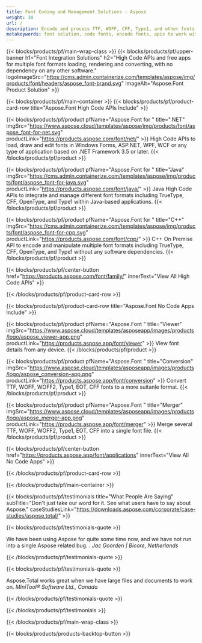 ```yaml
---
title: Font Coding and Management Solutions - Aspose 
weight: 30
url: /
description: Encode and process TTF, WOFF, CFF, Type1, and other fonts with the High Code APIs or a set of cross-platform applications.
metakeywords: font solution, code fonts, encode fonts, apis to work with fonts
---
```


{{< blocks/products/pf/main-wrap-class >}}
{{< blocks/products/pf/upper-banner h1="Font Integration Solutions" h2="High Code APIs and free apps for multiple font formats loading, rendering and converting, with no dependency on any other software." logoImageSrc="https://cms.admin.containerize.com/templates/aspose/img/products/font/headers/aspose_font-brand.svg" imageAlt="Aspose.Font Product Solution" >}}

{{< blocks/products/pf/main-container >}}
{{< blocks/products/pf/product-card-row title="Aspose.Font High Code APIs Include" >}}

{{< blocks/products/pf/product pfName="Aspose.Font for " title=".NET" imgSrc="https://www.aspose.cloud/templates/aspose/img/products/font/aspose_font-for-net.svg" productLink="https://products.aspose.com/font/net/" >}}
High Code APIs to load, draw and edit fonts in Windows Forms, ASP.NET, WPF, WCF or any type of application based on .NET Framework 3.5 or later.
{{< /blocks/products/pf/product >}}

{{< blocks/products/pf/product pfName="Aspose.Font for " title="Java" imgSrc="https://cms.admin.containerize.com/templates/aspose/img/products/font/aspose_font-for-java.svg" productLink="https://products.aspose.com/font/java/" >}}
Java High Code APIs to integrate and manage different font formats including TrueType, CFF, OpenType, and Type1 within Java-based applications.
{{< /blocks/products/pf/product >}}

{{< blocks/products/pf/product pfName="Aspose.Font for " title="C++" imgSrc="https://cms.admin.containerize.com/templates/aspose/img/products/font/aspose_font-for-cpp.svg" productLink="https://products.aspose.com/font/cpp/" >}}
C++ On Premise API to encode and manipulate multiple font formats including TrueType, CFF, OpenType, and Type1 without any software dependencies.
{{< /blocks/products/pf/product >}}

{{< blocks/products/pf/center-button href="https://products.aspose.com/font/family/" innerText="View All High Code APIs" >}}

{{< /blocks/products/pf/product-card-row >}}

{{< blocks/products/pf/product-card-row title="Aspose.Font No Code Apps Include" >}}

{{< blocks/products/pf/product pfName="Aspose.Font " title="Viewer" imgSrc="https://www.aspose.cloud/templates/asposeapp/images/products/logo/aspose_viewer-app.png" productLink="https://products.aspose.app/font/viewer" >}}
View font details from any device.
{{< /blocks/products/pf/product >}}

{{< blocks/products/pf/product pfName="Aspose.Font " title="Conversion" imgSrc="https://www.aspose.cloud/templates/asposeapp/images/products/logo/aspose_conversion-app.png" productLink="https://products.aspose.app/font/conversion" >}}
Convert TTF, WOFF, WOFF2, Type1, EOT, CFF fonts to a more suitanle format.
{{< /blocks/products/pf/product >}}

{{< blocks/products/pf/product pfName="Aspose.Font " title="Merger" imgSrc="https://www.aspose.cloud/templates/asposeapp/images/products/logo/aspose_merger-app.png" productLink="https://products.aspose.app/font/merger" >}}
Merge several TTF, WOFF, WOFF2, Type1, EOT, CFF into a single font file.
{{< /blocks/products/pf/product >}}


{{< blocks/products/pf/center-button href="https://products.aspose.app/font/applications" innerText="View All No Code Apps" >}}

{{< /blocks/products/pf/product-card-row >}}

{{< /blocks/products/pf/main-container >}}

{{< blocks/products/pf/testimonials title="What People Are Saying" subTitle="Don't just take our word for it. See what users have to say about Aspose." caseStudiesLink="https://downloads.aspose.com/corporate/case-studies/aspose.total/" >}}

{{< blocks/products/pf/testimonials-quote >}}
<p class="first">
 We have been using Aspose for quite some time now, and we have not run into a single Aspose related bug. .
 <em>
  Jac Goorden | Bicore, Netherlands
 </em>
</p>

{{< /blocks/products/pf/testimonials-quote >}}

{{< blocks/products/pf/testimonials-quote >}}
<p class="second">
 Aspose.Total works great when we have large files and documents to work on.
 <em>
  MiniTool® Software Ltd., Canada
 </em>
</p>

{{< /blocks/products/pf/testimonials-quote >}}

{{< /blocks/products/pf/testimonials >}}

{{< /blocks/products/pf/main-wrap-class >}}

{{< blocks/products/products-backtop-button >}}